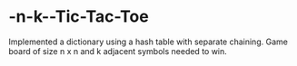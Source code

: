 -n-k--Tic-Tac-Toe
=================

Implemented a dictionary using a hash table with separate chaining. Game board of size n x n and k adjacent symbols needed to win.
